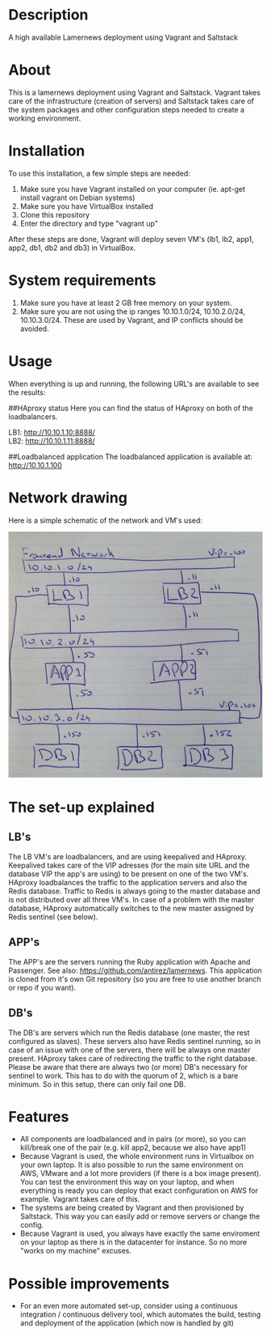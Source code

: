# Description
A high available Lamernews deployment using Vagrant and Saltstack

# About
This is a lamernews deployment using Vagrant and Saltstack. Vagrant takes care of the infrastructure (creation of servers) and Saltstack takes care of the system packages and other configuration steps needed to create a working environment.

# Installation
To use this installation, a few simple steps are needed:

1. Make sure you have Vagrant installed on your computer (ie. apt-get install vagrant on Debian systems)
2. Make sure you have VirtualBox installed
3. Clone this repository
4. Enter the directory and type "vagrant up"

After these steps are done, Vagrant will deploy seven VM's (lb1, lb2, app1, app2, db1, db2 and db3) in VirtualBox.

# System requirements
1. Make sure you have at least 2 GB free memory on your system.
2. Make sure you are not using the ip ranges 10.10.1.0/24, 10.10.2.0/24, 10.10.3.0/24. These are used by Vagrant, and IP conflicts should be avoided.

# Usage
When everything is up and running, the following URL's are available to see the results:

##HAproxy status
Here you can find the status of HAproxy on both of the loadbalancers.

LB1: http://10.10.1.10:8888/  
LB2: http://10.10.1.11:8888/

##Loadbalanced application
The loadbalanced application is available at: http://10.10.1.100

# Network drawing
Here is a simple schematic of the network and VM's used:

![Alt text](/network_drawing.jpg?raw=true "Network drawing")

# The set-up explained

## LB's
The LB VM's are loadbalancers, and are using keepalived and HAproxy. Keepalived takes care of the VIP adresses (for the main site URL and the database VIP the app's are using) to be present on one of the two VM's. HAproxy loadbalances the traffic to the application servers and also the Redis database. Traffic to Redis is always going to the master database and is not distributed over all three VM's. In case of a problem with the master database, HAproxy automatically switches to the new master assigned by Redis sentinel (see below).

## APP's
The APP's are the servers running the Ruby application with Apache and Passenger. See also: https://github.com/antirez/lamernews. This application is cloned from it's own Git repository (so you are free to use another branch or repo if you want).

## DB's
The DB's are servers which run the Redis database (one master, the rest configured as slaves). These servers also have Redis sentinel running, so in case of an issue with one of the servers, there will be always one master present. HAproxy takes care of redirecting the traffic to the right database. Please be aware that there are always two (or more) DB's necessary for sentinel to work. This has to do with the quorum of 2, which is a bare minimum. So in this setup, there can only fail one DB.

# Features
* All components are loadbalanced and in pairs (or more), so you can kill/break one of the pair (e.g. kill app2, because we also have app1)
* Because Vagrant is used, the whole environment runs in Virtualbox on your own laptop. It is also possible to run the same environment on AWS, VMware and a lot more providers (if there is a box image present). You can test the environment this way on your laptop, and when everything is ready you can deploy that exact configuration on AWS for example. Vagrant takes care of this.
* The systems are being created by Vagrant and then provisioned by Saltstack. This way you can easily add or remove servers or change the config.
* Because Vagrant is used, you always have exactly the same enviroment on your laptop as there is in the datacenter for instance. So no more "works on my machine" excuses.

# Possible improvements
* For an even more automated set-up, consider using a continuous integration / continuous delivery tool, which automates the build, testing and deployment of the application (which now is handled by git)
